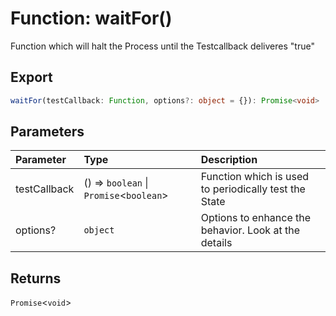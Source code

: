 # Function: waitFor()

Function which will halt the Process until the Testcallback deliveres "true"

## Export

```ts
waitFor(testCallback: Function, options?: object = {}): Promise<void>
```

## Parameters

| Parameter    | Type                                      | Description                                           |
| :----------- | :---------------------------------------- | :---------------------------------------------------- |
| testCallback | () => `boolean` \| `Promise`<`boolean`\> | Function which is used to periodically test the State |
| options?     | `object`                                  | Options to enhance the behavior. Look at the details  |

## Returns

`Promise`<`void`\>
